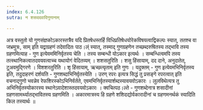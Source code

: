 ```yaml
---
index: 6.4.126
sutra: न शसददवादिगुणानाम्

---
```

  अत्र वस्तुतो यो गुणसंज्ञकोऽकारस्तत्रैव यदि प्रितषेधस्तर्हि विधिप्रतिषेधयोरेकविषयत्वाद्विकल्पः स्यात्, ततश्च वा जभ्रमुत्रः, साम् इति यद्वाग्रहणं तदेवादितः पाठ।ल्ं स्यात्, तस्माद् गुणग्रहणेन तच्छब्दरुषितस्य तद्भावि तस्य ग्रहणमित्याह - गुण इत्येवममिनिर्वृतस्य चेति । तस्य सम्बन्धी योऽकार इत्यर्थः । सम्बन्धित्वमपि तस्य तत्स्थानिकत्वातदवयवत्वाच्च यथायोगं वेदितव्यम् । शशसतुरिति । शसु हिंसायाम्, दद दाने, अनुदातेत्, टुअवमुद्गिरणे । विशशरतुरिति । शृ हिंसायाम्, ऋच्छत्यृताम् इति गुणः ।  यदुक्तम् - गुण इत्येवमभिनिर्वृतस्य इति, तदुदाहरणं दर्शयति - गुणशब्दाभिनिर्वृतस्येति । उरण् रपरः इत्यत्र सिद्धं तु प्रसङ्गे रपरत्वात् इति वचनाद्गुणो भवन्नेव रेफशिरस्कोऽभिनिर्वर्तते, एवमभिनिर्वृतस्यार्शब्दस्यावयवोऽकारः । लुलविथेत्यत्र तु अभिनिर्वृतस्योकारस्य स्थानेऽवादेशास्तदवयवोऽकारः । क्वचित्पठ।ल्ते - गुणशब्देनात्र शसादीनां ग्रहणसामर्थ्यातद्भावितस्य ग्रहणमिति । अकारमात्रस्य हि ग्रहणे शशिदद्योर्वकारादीनां च ग्रहणमनर्थकं स्यादिति किल तस्यार्थः ॥